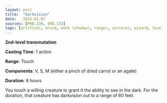 ```yaml
---
layout: post
title:  "Darkvision"
date:   2015-01-07
sources: [PHB.230, SRD.133]
tags: [artificer, druid, monk (shadow), ranger, sorcerer, wizard, level2, transmutation]
---
```


**2nd-level transmutation**

**Casting Time**: 1 action

**Range**: Touch

**Components**: V, S, M (either a pinch of dried carrot or an agate)

**Duration**: 8 hours

You touch a willing creature to grant it the ability to see in the dark. For the duration, that creature has darkvision out to a range of 60 feet.
